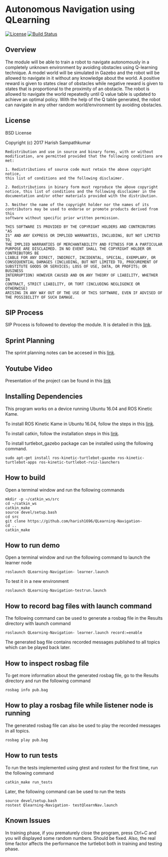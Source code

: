 # Autonomous Navigation using QLearning
[![License](https://img.shields.io/badge/License-BSD%203--Clause-blue.svg)](https://opensource.org/licenses/BSD-3-Clause)
[![Build Status](https://travis-ci.org/harish1696/QLearning-Navigation-.svg?branch=master)](https://travis-ci.org/harish1696/QLearning-Navigation-)

## Overview

The module will be able to train a robot to navigate autonomously in a completely unknown environment by avoiding obstacles using Q-learning technique. A model world will be simulated in Gazebo and the robot will be allowed to navigate in it without any knowledge about the world. A positive reward is given to states clear of obstacles while negative reward is given to states that is proportional to the proximity of an obstacle. The robot is allowed to navigate the world repeatedly until Q value table is updated to achieve an optimal policy. With the help of the Q table generated, the robot can navigate in any other random world/environment by avoiding obstacles.

## License
BSD License

Copyright (c) 2017 Harish Sampathkumar

```
Redistribution and use in source and binary forms, with or without  
modification, are permitted provided that the following conditions are 
met:
 
1. Redistributions of source code must retain the above copyright notice, 
this list of conditions and the following disclaimer.
 
2. Redistributions in binary form must reproduce the above copyright 
notice, this list of conditions and the following disclaimer in the   
documentation and/or other materials provided with the distribution.
 
3. Neither the name of the copyright holder nor the names of its 
contributors may be used to endorse or promote products derived from this 
software without specific prior written permission.
 
THIS SOFTWARE IS PROVIDED BY THE COPYRIGHT HOLDERS AND CONTRIBUTORS "AS 
IS" AND ANY EXPRESS OR IMPLIED WARRANTIES, INCLUDING, BUT NOT LIMITED TO, 
THE IMPLIED WARRANTIES OF MERCHANTABILITY AND FITNESS FOR A PARTICULAR 
PURPOSE ARE DISCLAIMED. IN NO EVENT SHALL THE COPYRIGHT HOLDER OR 
CONTRIBUTORS BE 
LIABLE FOR ANY DIRECT, INDIRECT, INCIDENTAL, SPECIAL, EXEMPLARY, OR 
CONSEQUENTIAL DAMAGES (INCLUDING, BUT NOT LIMITED TO, PROCUREMENT OF 
SUBSTITUTE GOODS OR SERVICES; LOSS OF USE, DATA, OR PROFITS; OR BUSINESS 
INTERRUPTION) HOWEVER CAUSED AND ON ANY THEORY OF LIABILITY, WHETHER IN 
CONTRACT, STRICT LIABILITY, OR TORT (INCLUDING NEGLIGENCE OR OTHERWISE) 
ARISING IN ANY WAY OUT OF THE USE OF THIS SOFTWARE, EVEN IF ADVISED OF 
THE POSSIBILITY OF SUCH DAMAGE.
```

## SIP Process
SIP Process is followed to develop the module. It is detailed in this [link](https://docs.google.com/spreadsheets/d/1iwXafoxuYP-64WJcZ8xOhcCnD-_6G_7DA12rQynheLY/edit#gid=0).

## Sprint Planning
The sprint planning notes can be accesed in this [link](https://docs.google.com/document/d/1guVZCdS4A_2YL14LjqNll8VrVJQzgvoqjZ6OoDONSNw/edit).

## Youtube Video
Presentation of the project can be found in this [link](https://youtu.be/WA5o0XrypwI)

## Installing Dependencies
This program works on a device running Ubuntu 16.04 and ROS Kinetic Kame.

To install ROS Kinetic Kame in Ubuntu 16.04, follow the steps in this [link](http://wiki.ros.org/kinetic/Installation/Ubuntu).

To install catkin, follow the installation steps in this [link](http://wiki.ros.org/catkin).

To install turtlebot_gazebo package can be installed using the following command.

```
sudo apt-get install ros-kinetic-turtlebot-gazebo ros-kinetic-turtlebot-apps ros-kinetic-turtlebot-rviz-launchers
```
## How to build
Open a terminal window and run the following commands

```
mkdir -p ~/catkin_ws/src
cd ~/catkin_ws
catkin_make
source devel/setup.bash
cd src
git clone https://github.com/harish1696/QLearning-Navigation-
cd ..
catkin_make
```

## How to run demo

Open a terminal window and run the following command to launch the learner node

```
roslaunch QLearning-Navigation- learner.launch
```
To test it in a new environment

```
roslaunch QLearning-Navigation-testrun.launch
```
## How to record bag files with launch command
The following command can be used to generate a rosbag file in the Results directory with launch command

```
roslaunch QLearning-Navigation- learner.launch record:=enable
```

The generated bag file contains recorded messages published to all topics which can be played back later.

## How to inspect rosbag file
To get more information about the generated rosbag file, go to the Results directory and run the following command

```
rosbag info pub.bag
```

## How to play a rosbag file while listener node is running 
The generated rosbag file can also be used to play the recorded messages in all topics. 

```
rosbag play pub.bag
```
 
## How to run tests
To run the tests implemented using gtest and rostest for the first time, run the following command

```
catkin_make run_tests
```

Later, the following command can be used to run the tests

```
source devel/setup.bash
rostest Qlearning-Navigation- testQlearnNav.launch
```
## Known Issues
In training phase, if you prematurely close the program, press Ctrl+C and you will displayed some random numbers. Should be fixed.
Also, the real time factor affects the performance the turtlebot both in training and testing phase.

